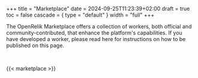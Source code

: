 +++
title = "Marketplace"
date = 2024-09-25T11:23:39+02:00
draft = true
toc = false
cascade = { type = "default" }
width = "full"
+++

The OpenRelik Marketplace offers a collection of workers, both official and community-contributed, that enhance the platform's capabilities. If you have developed a worker, please read here for instructions on how to be published on this page.

<br>

{{< marketplace >}}
